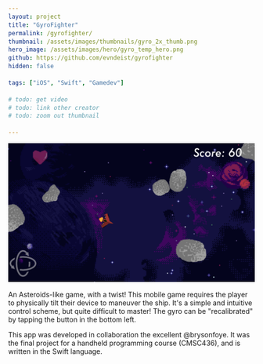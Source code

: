 ```yaml
---
layout: project
title: "GyroFighter"
permalink: /gyrofighter/
thumbnail: /assets/images/thumbnails/gyro_2x_thumb.png
hero_image: /assets/images/hero/gyro_temp_hero.png
github: https://github.com/evndeist/gyrofighter
hidden: false

tags: ["iOS", "Swift", "Gamedev"]

# todo: get video
# todo: link other creator
# todo: zoom out thumbnail

---
```


<img src="/docs/assets/images/gyro/gyro_gameplay.PNG" alt="gyrofighter gameplay">

An Asteroids-like game, with a twist! This mobile game requires the player to physically tilt their device to maneuver the ship. It's a simple and intuitive control scheme, but quite difficult to master! The gyro can be "recalibrated" by tapping the button in the bottom left.

This app was developed in collaboration the excellent @brysonfoye.
It was the final project for a handheld programming course (CMSC436), and is written in the Swift language.
